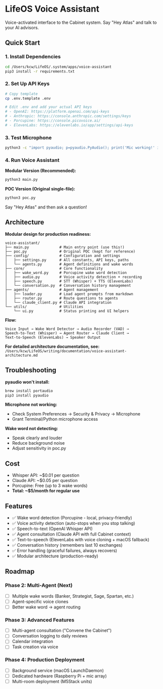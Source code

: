 # LifeOS Voice Assistant

Voice-activated interface to the Cabinet system. Say "Hey Atlas" and talk to your AI advisors.

## Quick Start

### 1. Install Dependencies

```bash
cd /Users/kcw/LifeOS/.system/apps/voice-assistant
pip3 install -r requirements.txt
```

### 2. Set Up API Keys

```bash
# Copy template
cp .env.template .env

# Edit .env and add your actual API keys
# - OpenAI: https://platform.openai.com/api-keys
# - Anthropic: https://console.anthropic.com/settings/keys
# - Porcupine: https://console.picovoice.ai/
# - ElevenLabs: https://elevenlabs.io/app/settings/api-keys
```

### 3. Test Microphone

```bash
python3 -c "import pyaudio; p=pyaudio.PyAudio(); print('Mic working!' if p.get_device_count() > 0 else 'No mic found')"
```

### 4. Run Voice Assistant

**Modular Version (Recommended):**
```bash
python3 main.py
```

**POC Version (Original single-file):**
```bash
python3 poc.py
```

Say "Hey Atlas" and then ask a question!

## Architecture

**Modular design for production readiness:**

```
voice-assistant/
├── main.py              # Main entry point (use this!)
├── poc.py               # Original POC (kept for reference)
├── config/              # Configuration and settings
│   ├── settings.py      # All constants, API keys, paths
│   └── agents.py        # Agent definitions and wake words
├── core/                # Core functionality
│   ├── wake_word.py     # Porcupine wake word detection
│   ├── audio.py         # Voice activity detection + recording
│   ├── speech.py        # STT (Whisper) + TTS (ElevenLabs)
│   └── conversation.py  # Conversation history management
├── agents/              # Agent management
│   ├── loader.py        # Load agent prompts from markdown
│   ├── router.py        # Route questions to agents
│   └── claude_client.py # Claude API integration
└── utils/               # Utilities
    └── ui.py            # Status printing and UI helpers
```

**Flow:**
```
Voice Input → Wake Word Detector → Audio Recorder (VAD) →
Speech-to-Text (Whisper) → Agent Router → Claude Client →
Text-to-Speech (ElevenLabs) → Speaker Output
```

**For detailed architecture documentation, see:**
`/Users/kcw/LifeOS/writing/documentation/voice-assistant-architecture.md`

## Troubleshooting

**pyaudio won't install:**
```bash
brew install portaudio
pip3 install pyaudio
```

**Microphone not working:**
- Check System Preferences → Security & Privacy → Microphone
- Grant Terminal/Python microphone access

**Wake word not detecting:**
- Speak clearly and louder
- Reduce background noise
- Adjust sensitivity in poc.py

## Cost

- Whisper API: ~$0.01 per question
- Claude API: ~$0.05 per question
- Porcupine: Free (up to 3 wake words)
- **Total: ~$5/month for regular use**

## Features

- ✅ Wake word detection (Porcupine - local, privacy-friendly)
- ✅ Voice activity detection (auto-stops when you stop talking)
- ✅ Speech-to-text (OpenAI Whisper API)
- ✅ Agent consultation (Claude API with full Cabinet context)
- ✅ Text-to-speech (ElevenLabs with voice cloning + macOS fallback)
- ✅ Conversation history (remembers last 10 exchanges)
- ✅ Error handling (graceful failures, always recovers)
- ✅ Modular architecture (production-ready)

## Roadmap

### Phase 2: Multi-Agent (Next)
- [ ] Multiple wake words (Banker, Strategist, Sage, Spartan, etc.)
- [ ] Agent-specific voice clones
- [ ] Better wake word → agent routing

### Phase 3: Advanced Features
- [ ] Multi-agent consultation ("Convene the Cabinet")
- [ ] Conversation logging to daily reviews
- [ ] Calendar integration
- [ ] Task creation via voice

### Phase 4: Production Deployment
- [ ] Background service (macOS LaunchDaemon)
- [ ] Dedicated hardware (Raspberry Pi + mic array)
- [ ] Multi-room deployment (M5Stack units)
